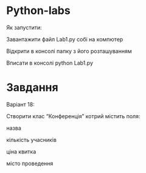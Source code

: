 # Python-labs

 Як запустити:

 Завантажити файл Lab1.py собі на компютер

 Відкрити в консолі папку з його розташуванням

 Вписати в консолі python Lab1.py

# Завдання

 Варіант 18:
 
 Створити клас “Конференція”  котрий містить поля:
 
 назва
 
 кількість учасників
 
 ціна квитка
 
 місто проведення

